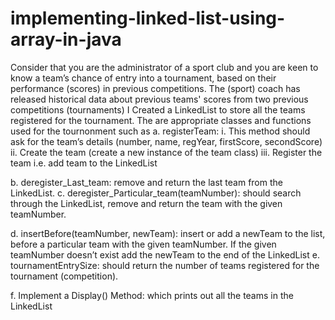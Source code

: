 # implementing-linked-list-using-array-in-java
Consider that you are the administrator of a sport club and you are keen to know a team’s chance of entry into a tournament, based on their performance (scores) in previous competitions. The (sport) coach has released historical data about previous teams' scores from two previous competitions (tournaments)
 I Created a LinkedList to store all the teams registered for the tournament. The are appropriate classes and functions used for the tournonment such as 
 a. registerTeam:
i. This method should ask for the team’s details (number, name, regYear,
firstScore, secondScore)
ii. Create the team (create a new instance of the team class)
iii. Register the team i.e. add team to the LinkedList

b. deregister_Last_team: remove and return the last team from the LinkedList.
c. deregister_Particular_team(teamNumber): should search through the
LinkedList, remove and return the team with the given teamNumber.

d. insertBefore(teamNumber, newTeam): insert or add a newTeam to the list,
before a particular team with the given teamNumber. If the given teamNumber
doesn’t exist add the newTeam to the end of the LinkedList
e. tournamentEntrySize: should return the number of teams registered for the
tournament (competition).

f. Implement a Display() Method: which prints out all the teams in the
LinkedList


